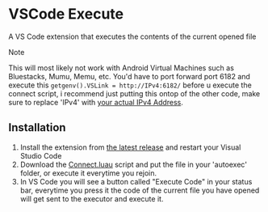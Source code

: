 # VSCode Execute

A VS Code extension that executes the contents of the current opened file

> [!NOTE]
> This will most likely not work with Android Virtual Machines such as Bluestacks, Mumu, Memu, etc.
> You'd have to port forward port 6182 and execute this `getgenv().VSLink = http://IPv4:6182/` before u execute the connect script, i recommend just putting this ontop of the other code, make sure to replace 'IPv4' with [your actual IPv4 Address](https://api.ipify.org/).

## Installation

1. Install the extension from [the latest release](https://github.com/ActualMasterOogway/VSCode-Execute/releases/latest) and restart your Visual Studio Code
2. Download the [Connect.luau](https://github.com/ActualMasterOogway/VSCode-Execute/blob/main/Connect.luau) script and put the file in your 'autoexec' folder, or execute it everytime you rejoin.
3. In VS Code you will see a button called "Execute Code" in your status bar, everytime you press it the code of the current file you have opened will get sent to the executor and execute it.
